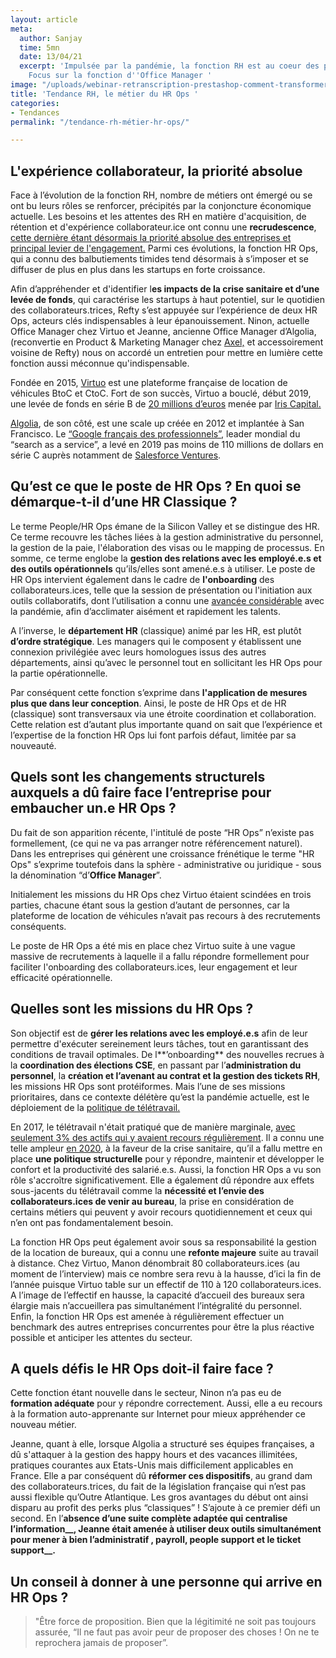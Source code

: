 ```yaml
---
layout: article
meta:
  author: Sanjay
  time: 5mn
  date: 13/04/21
  excerpt: 'Impulsée par la pandémie, la fonction RH est au coeur des préoccupations.
    Focus sur la fonction d''Office Manager '
image: "/uploads/webinar-retranscription-prestashop-comment-transformer-la-periode-d-essai-a-tous-les-couts-4.png"
title: 'Tendance RH, le métier du HR Ops '
categories:
- Tendances
permalink: "/tendance-rh-métier-hr-ops/"

---
```

## L'expérience collaborateur, la priorité absolue

Face à l’évolution de la fonction RH, nombre de métiers ont émergé ou se ont bu leurs rôles se renforcer, précipités par la conjoncture économique actuelle. Les besoins et les attentes des RH en matière d'acquisition, de rétention et d'expérience collaborateur.ice ont connu une **recrudescence**, [cette dernière étant désormais la priorité absolue des entreprises et principal levier de l'engagement.](https://www.gartner.com/en/newsroom/press-releases/2020-05-20-gartner-survey-finds-64--of-hr-leaders-are-making-emp) Parmi ces évolutions, la fonction HR Ops, qui a connu des balbutiements timides tend désormais à s’imposer et se diffuser de plus en plus dans les startups en forte croissance.

Afin d’appréhender et d'identifier l**es impacts de la crise sanitaire et d’une levée de fonds**, qui caractérise les startups à haut potentiel, sur le quotidien des collaborateurs.trices, Refty s’est appuyée sur l’expérience de deux HR Ops, acteurs clés indispensables à leur épanouissement. Ninon, actuelle Office Manager chez Virtuo et Jeanne, ancienne Office Manager d’Algolia, (reconvertie en Product & Marketing Manager chez [Axel,](https://en.heyaxel.com/) et accessoirement voisine de Refty) nous on accordé un entretien pour mettre en lumière cette fonction aussi méconnue qu'indispensable.

Fondée en 2015, [Virtuo](https://www.govirtuo.com/fr/) est une plateforme française de location de véhicules BtoC et CtoC. Fort de son succès, Virtuo a bouclé, début 2019, une levée de fonds en série B de [20 millions d’euros](https://business.lesechos.fr/entrepreneurs/financer-sa-creation/0600677184562-virtuo-fait-le-plein-pour-ouvrir-deux-nouveaux-pays-326985.php) menée par [Iris Capital.](https://www.iriscapital.com/en)

[Algolia](https://www.algolia.com/), de son côté, est une scale up créée en 2012 et implantée à San Francisco. Le [“Google français des professionnels”](https://www.latribune.fr/technos-medias/innovation-et-start-up/pourquoi-la-france-a-rate-algolia-le-google-francais-des-professionnels-au-succes-fulgurant-830768.html), leader mondial du “search as a service”, a levé en 2019 pas moins de 110 millions de dollars en série C auprès notamment de [Salesforce Ventures](https://www.salesforce.com/company/ventures/).

## **Qu’est ce que le poste de HR Ops ? En quoi se démarque-t-il d’une HR Classique ?**

Le terme People/HR Ops émane de la Silicon Valley et se distingue des HR. Ce terme recouvre les tâches liées à la gestion administrative du personnel, la gestion de la paie, l'élaboration des visas ou le mapping de processus. En somme, ce terme englobe la **gestion des relations avec les employé.e.s et des outils opérationnels** qu’ils/elles sont amené.e.s à utiliser. Le poste de HR Ops intervient également dans le cadre de **l'onboarding** des collaborateurs.ices, telle que la session de présentation ou l'initiation aux outils collaboratifs, dont l’utilisation a connu une [avancée considérable](https://www.lemonde.fr/economie/article/2020/03/22/coronavirus-l-essor-massif-des-outils-de-travail-a-distance_6034048_3234.html) avec la pandémie, afin d’acclimater aisément et rapidement les talents.

A l’inverse, le **département HR** (classique) animé par les HR, est plutôt **d’ordre stratégique**. Les managers qui le composent y établissent une connexion privilégiée avec leurs homologues issus des autres départements, ainsi qu’avec le personnel tout en sollicitant les HR Ops pour la partie opérationnelle.

Par conséquent cette fonction s’exprime dans **l'application de mesures plus que dans leur conception**. Ainsi, le poste de HR Ops et de HR (classique) sont transversaux via une étroite coordination et collaboration. Cette relation est d’autant plus importante quand on sait que l’expérience et l’expertise de la fonction HR Ops lui font parfois défaut, limitée par sa nouveauté.

## **Quels sont les changements structurels auxquels a dû faire face l’entreprise pour embaucher un.e HR Ops ?**

Du fait de son apparition récente, l'intitulé de poste “HR Ops” n’existe pas formellement, (ce qui ne va pas arranger notre référencement naturel). Dans les entreprises qui génèrent une croissance frénétique le terme "HR Ops" s’exprime toutefois dans la sphère - administrative ou juridique - sous la dénomination “d’**Office Manager**”.

Initialement les missions du HR Ops chez Virtuo étaient scindées en trois parties, chacune étant sous la gestion d’autant de personnes, car la plateforme de location de véhicules n’avait pas recours à des recrutements conséquents.

Le poste de HR Ops a été mis en place chez Virtuo suite à une vague massive de recrutements à laquelle il a fallu répondre formellement pour faciliter l'onboarding des collaborateurs.ices, leur engagement et leur efficacité opérationnelle.

## **Quelles sont les missions du HR Ops ?**

Son objectif est de **gérer les relations avec les employé.e.s** afin de leur permettre d'exécuter sereinement leurs tâches, tout en garantissant des conditions de travail optimales. De l**’onboarding** des nouvelles recrues à la **coordination des élections CSE**, en passant par l’**administration du personnel**, la **création et l’avenant au contrat et la gestion des tickets RH**, les missions HR Ops sont protéiformes. Mais l’une de ses missions prioritaires, dans ce contexte délétère qu’est la pandémie actuelle, est le déploiement de la [politique de télétravail.](https://www.andrh.fr/actualites/1295/covid-19-rh-conseils-et-bonnes-pratiques-en-teletravail-memo-andrh)

En 2017, le télétravail n'était pratiqué que de manière marginale, [avec seulement 3% des actifs qui y avaient recours régulièrement](https://blog.hubspot.fr/marketing/chiffres-teletravail). Il a connu une telle ampleur [en 2020](https://newsroom.malakoffhumanis.com/actualites/malakoff-humanis-presente-les-resultats-de-son-etude-teletravail-2020-f40d-63a59.html), à la faveur de la crise sanitaire, qu’il a fallu mettre en place **une politique structurelle** pour y répondre, maintenir et développer le confort et la productivité des salarié.e.s. Aussi, la fonction HR Ops a vu son rôle s'accroître significativement. Elle a également dû répondre aux effets sous-jacents du télétravail comme la **nécessité et l’envie des collaborateurs.ices de venir au bureau**, la prise en considération de certains métiers qui peuvent y avoir recours quotidiennement et ceux qui n’en ont pas fondamentalement besoin.

La fonction HR Ops peut également avoir sous sa responsabilité la gestion de la location de bureaux, qui a connu une **refonte majeure** suite au travail à distance. Chez Virtuo, Manon dénombrait 80 collaborateurs.ices (au moment de l’interview) mais ce nombre sera revu à la hausse, d’ici la fin de l’année puisque Virtuo table sur un effectif de 110 à 120 collaborateurs.ices. A l’image de l’effectif en hausse, la capacité d’accueil des bureaux sera élargie mais n’accueillera pas simultanément l’intégralité du personnel. Enfin, la fonction HR Ops est amenée à régulièrement effectuer un benchmark des autres entreprises concurrentes pour être la plus réactive possible et anticiper les attentes du secteur.

## **A quels défis le HR Ops doit-il faire face ?**

Cette fonction étant nouvelle dans le secteur, Ninon n’a pas eu de **formation adéquate** pour y répondre correctement. Aussi, elle a eu recours à la formation auto-apprenante sur Internet pour mieux appréhender ce nouveau métier.

Jeanne, quant à elle, lorsque Algolia a structuré ses équipes françaises, a dû s'attaquer à la gestion des happy hours et des vacances illimitées, pratiques courantes aux Etats-Unis mais difficilement applicables en France. Elle a par conséquent dû **réformer ces dispositifs**, au grand dam des collaborateurs.trices, du fait de la législation française qui n’est pas aussi flexible qu’Outre Atlantique. Les gros avantages du début ont ainsi disparu au profit des perks plus “classiques” ! S’ajoute à ce premier défi un second. En l’**absence d’une suite complète adaptée qui centralise l’information__, Jeanne était amenée à utiliser deux outils simultanément pour mener à bien l’administratif , payroll, people support et le ticket support__.**

## **Un conseil à donner à une personne qui arrive en HR Ops ?**

> "Être force de proposition. Bien que la légitimité ne soit pas toujours assurée, “Il ne faut pas avoir peur de proposer des choses ! On ne te reprochera jamais de proposer”.